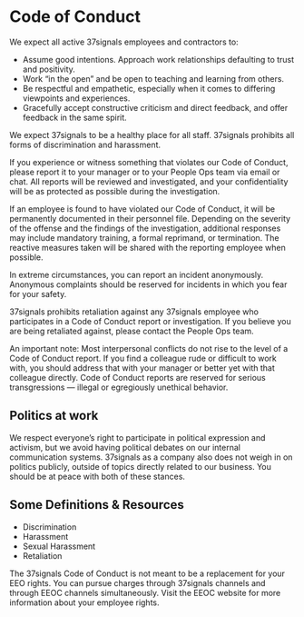 # Code of Conduct

We expect all active 37signals employees and contractors to:

- Assume good intentions. Approach work relationships defaulting to trust and positivity.
- Work “in the open” and be open to teaching and learning from others.
- Be respectful and empathetic, especially when it comes to differing viewpoints and experiences.
- Gracefully accept constructive criticism and direct feedback, and offer feedback in the same spirit.

We expect 37signals to be a healthy place for all staff. 37signals prohibits all forms of discrimination and harassment.

If you experience or witness something that violates our Code of Conduct, please report it to your manager or to your People Ops team via email or chat. All reports will be reviewed and investigated, and your confidentiality will be as protected as possible during the investigation.

If an employee is found to have violated our Code of Conduct, it will be permanently documented in their personnel file. Depending on the severity of the offense and the findings of the investigation, additional responses may include mandatory training, a formal reprimand, or termination. The reactive measures taken will be shared with the reporting employee when possible.

In extreme circumstances, you can report an incident anonymously. Anonymous complaints should be reserved for incidents in which you fear for your safety.

37signals prohibits retaliation against any 37signals employee who participates in a Code of Conduct report or investigation. If you believe you are being retaliated against, please contact the People Ops team.

An important note: Most interpersonal conflicts do not rise to the level of a Code of Conduct report. If you find a colleague rude or difficult to work with, you should address that with your manager or better yet with that colleague directly. Code of Conduct reports are reserved for serious transgressions — illegal or egregiously unethical behavior.

## Politics at work

We respect everyone’s right to participate in political expression and activism, but we avoid having political debates on our internal communication systems. 37signals as a company also does not weigh in on politics publicly, outside of topics directly related to our business. You should be at peace with both of these stances.

## Some Definitions & Resources

- Discrimination
- Harassment
- Sexual Harassment
- Retaliation

The 37signals Code of Conduct is not meant to be a replacement for your EEO rights. You can pursue charges through 37signals channels and through EEOC channels simultaneously. Visit the EEOC website for more information about your employee rights.

